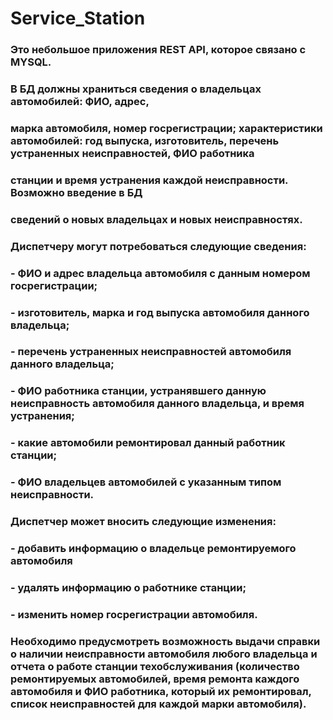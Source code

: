 # Service_Station

### Это небольшое приложения REST API, которое связано с MYSQL.
### В БД должны храниться сведения о владельцах автомобилей: ФИО, адрес,
### марка автомобиля, номер госрегистрации; характеристики автомобилей: год выпуска, изготовитель, перечень устраненных неисправностей, ФИО работника
### станции и время устранения каждой неисправности. Возможно введение в БД
### сведений о новых владельцах и новых неисправностях.
### Диспетчеру могут потребоваться следующие сведения:
### - ФИО и адрес владельца автомобиля с данным номером госрегистрации;
### - изготовитель, марка и год выпуска автомобиля данного владельца;
### - перечень устраненных неисправностей автомобиля данного владельца;
### -  ФИО работника станции, устранявшего данную неисправность автомобиля данного владельца, и время устранения;
### - какие автомобили ремонтировал данный работник станции;
### - ФИО владельцев автомобилей с указанным типом неисправности.
### Диспетчер может вносить следующие изменения:
### - добавить информацию о владельце ремонтируемого автомобиля
### - удалять информацию о работнике станции;
### - изменить номер госрегистрации автомобиля.
### Необходимо предусмотреть возможность выдачи справки о наличии неисправности автомобиля любого владельца и отчета о работе станции техобслуживания (количество ремонтируемых автомобилей, время ремонта каждого автомобиля и ФИО работника, который их ремонтировал, список неисправностей для каждой марки автомобиля).
###
###
###
###
###
###
###
###
###
###
###
###
   
